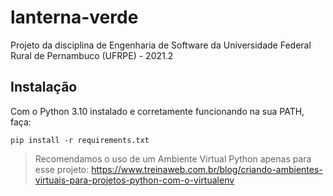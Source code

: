 # lanterna-verde

Projeto da disciplina de Engenharia de Software da Universidade Federal Rural de Pernambuco (UFRPE) - 2021.2

## Instalação

Com o Python 3.10 instalado e corretamente funcionando na sua PATH, faça:

```console
pip install -r requirements.txt
```

> Recomendamos o uso de um Ambiente Virtual Python apenas para esse projeto: <https://www.treinaweb.com.br/blog/criando-ambientes-virtuais-para-projetos-python-com-o-virtualenv>
